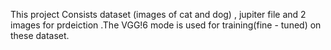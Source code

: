 This project Consists dataset (images of cat and dog) , jupiter file and 2 images for prdeiction .The VGG!6 mode is used for  training(fine - tuned) on these dataset.
